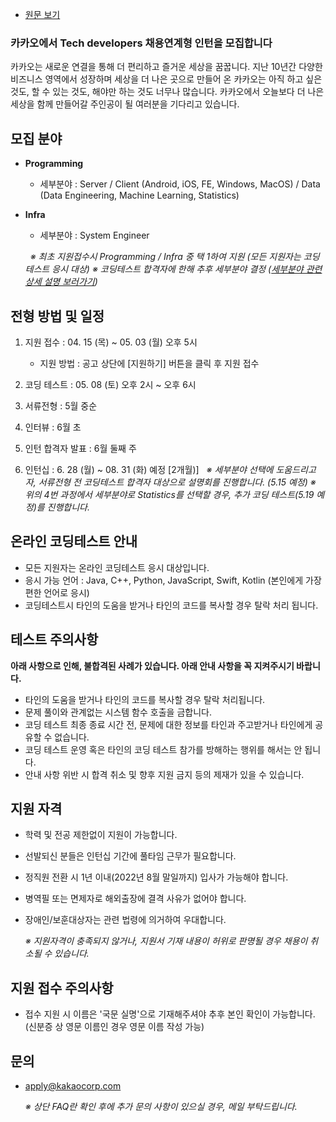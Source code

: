 -   [원문 보기](https://programmers.co.kr/competitions/1142/2021-kakao-internship)


### 카카오에서 Tech developers 채용연계형 인턴을 모집합니다

카카오는 새로운 연결을 통해 더 편리하고 즐거운 세상을 꿈꿉니다. 지난 10년간 다양한 비즈니스 영역에서 성장하며 세상을 더 나은 곳으로 만들어 온 카카오는 아직 하고 싶은 것도, 할 수 있는 것도, 해야만 하는 것도 너무나 많습니다. 카카오에서 오늘보다 더 나은 세상을 함께 만들어갈 주인공이 될 여러분을 기다리고 있습니다.

모집 분야
-----

*   **Programming**

    *   세부분야 : Server / Client (Android, iOS, FE, Windows, MacOS) / Data (Data Engineering, Machine Learning, Statistics)
*   **Infra**

    *   세부분야 : System Engineer

     
    _※ 최초 지원접수시 Programming / Infra 중 택 1하여 지원 (모든 지원자는 코딩테스트 응시 대상)_
    _※ 코딩테스트 합격자에 한해 추후 세부분야 결정 ([세부분야 관련 상세 설명 보러가기](https://careers.kakao.com/jobs/P-11980))_


전형 방법 및 일정
----------

1.  지원 접수 : 04. 15 (목) ~ 05. 03 (월) 오후 5시

    *   지원 방법 : 공고 상단에 \[지원하기\] 버튼을 클릭 후 지원 접수
2.  코딩 테스트 : 05. 08 (토) 오후 2시 ~ 오후 6시

3.  서류전형 : 5월 중순

4.  인터뷰 : 6월 초

5.  인턴 합격자 발표 : 6월 둘째 주

6.  인턴십 : 6. 28 (월) ~ 08. 31 (화) 예정 \[2개월)\]
     
    _※ 세부분야 선택에 도움드리고자, 서류전형 전 코딩테스트 합격자 대상으로 설명회를 진행합니다. (5.15 예정)_
    _※ 위의 4번 과정에서 세부분야로 Statistics를 선택할 경우, 추가 코딩 테스트(5.19 예정)를 진행합니다._


온라인 코딩테스트 안내
------------

*   모든 지원자는 온라인 코딩테스트 응시 대상입니다.
*   응시 가능 언어 : Java, C++, Python, JavaScript, Swift, Kotlin (본인에게 가장 편한 언어로 응시)
*   코딩테스트시 타인의 도움을 받거나 타인의 코드를 복사할 경우 탈락 처리 됩니다.

테스트 주의사항
--------

**아래 사항으로 인해, 불합격된 사례가 있습니다. 아래 안내 사항을 꼭 지켜주시기 바랍니다.**

*   타인의 도움을 받거나 타인의 코드를 복사할 경우 탈락 처리됩니다.
*   문제 풀이와 관계없는 시스템 함수 호출을 금합니다.
*   코딩 테스트 최종 종료 시간 전, 문제에 대한 정보를 타인과 주고받거나 타인에게 공유할 수 없습니다.
*   코딩 테스트 운영 혹은 타인의 코딩 테스트 참가를 방해하는 행위를 해서는 안 됩니다.
*   안내 사항 위반 시 합격 취소 및 향후 지원 금지 등의 제재가 있을 수 있습니다.

지원 자격
-----

*   학력 및 전공 제한없이 지원이 가능합니다.
*   선발되신 분들은 인턴십 기간에 풀타임 근무가 필요합니다.
*   정직원 전환 시 1년 이내(2022년 8월 말일까지) 입사가 가능해야 합니다.
*   병역필 또는 면제자로 해외출장에 결격 사유가 없어야 합니다.
*   장애인/보훈대상자는 관련 법령에 의거하여 우대합니다.

    _※ 지원자격이 충족되지 않거나, 지원서 기재 내용이 허위로 판명될 경우 채용이 취소될 수 있습니다._


지원 접수 주의사항
----------

*   접수 지원 시 이름은 '국문 실명'으로 기재해주셔야 추후 본인 확인이 가능합니다. (신분증 상 영문 이름인 경우 영문 이름 작성 가능)

문의
--

*   [apply@kakaocorp.com](mailto:apply@kakaocorp.com)

    _※ 상단 FAQ란 확인 후에 추가 문의 사항이 있으실 경우, 메일 부탁드립니다._